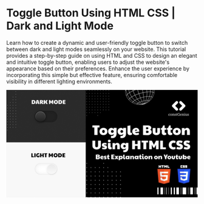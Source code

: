 # Toggle Button Using HTML CSS | Dark and Light Mode

Learn how to create a dynamic and user-friendly toggle button to switch between dark and light modes seamlessly on your website. This tutorial provides a step-by-step guide on using HTML and CSS to design an elegant and intuitive toggle button, enabling users to adjust the website's appearance based on their preferences. Enhance the user experience by incorporating this simple but effective feature, ensuring comfortable visibility in different lighting environments.

![Toggle Button](ToggleButton.png)